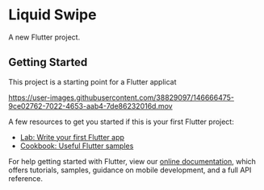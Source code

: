 # Liquid Swipe

A new Flutter project.

## Getting Started

This project is a starting point for a Flutter applicat



https://user-images.githubusercontent.com/38829097/146666475-9ce02762-7022-4653-aab4-7de86232016d.mov



A few resources to get you started if this is your first Flutter project:

- [Lab: Write your first Flutter app](https://flutter.dev/docs/get-started/codelab)
- [Cookbook: Useful Flutter samples](https://flutter.dev/docs/cookbook)

For help getting started with Flutter, view our
[online documentation](https://flutter.dev/docs), which offers tutorials,
samples, guidance on mobile development, and a full API reference.
